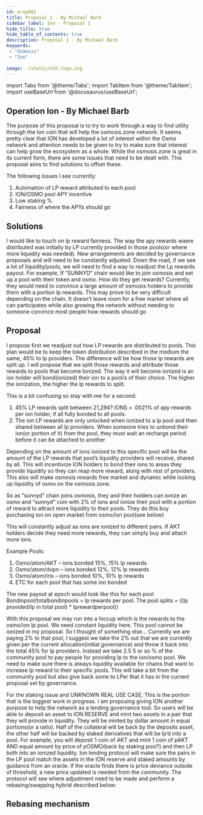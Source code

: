 ```yaml
---
id: prop001
title: Proposal 1 - By Michael Barb
sidebar_label: Ion - Proposal 1
hide_title: true
hide_table_of_contents: true
description: Proposal 1 - By Michael Barb
keywords:
 - "Osmosis"
 - "Ion"
 
image:  /static/eth-logo.svg
---
```


import Tabs from '@theme/Tabs';
import TabItem from '@theme/TabItem';
import useBaseUrl from '@docusaurus/useBaseUrl';

## Operation Ion - By Michael Barb
 
The purpose of this proposal is to try to work through a way to find utility through the Ion coin that will help the osmosis.zone network. 
It seems pretty clear that ION has developed a lot of interest within the Osmo network and attention needs to be given to try to make sure that interest can help grow the ecosystem as a whole. 
While the osmosis.zone is great in its current form, there are some issues that need to be dealt with. This proposal aims to find solutions to offset these. 

The following issues I see currently:

1. Automation of LP reward attributed to each pool
1. ION/OSMO pool APY incentive
1. Low staking %
1. Fairness of where the APYs should go

## Solutions

I would like to touch on lp reward fairness. The way the apy rewards waere distributed was initially by LP currently provided in those pools(or where more liquidity was needed). 
New arrangements are decided by governance proposals and will need to be constantly adjusted. 
Down the road, if we see a lot of liquidity/pools, we will need to find a way to readjust the Lp rewards payout. 
For example, If “SUNNYD” chain would like to join osmosis and set up a pool with their token and osmo. 
How do they get rewards? Currently, they would need to convince a large amount of osmosis holders to provide them with a portion lp rewards. 
This may prove to be very difficult depending on the chain. It doesn’t leave room for a free market where all can participates while also growing the network without needing to someone convince most people how rewards should go


## Proposal 

I propose first we readjust out how LP rewards are distributed to pools. 
This plan would be to keep the token distribution described in the medium the same, 45% to lp providers. 
The difference will be how those lp rewards are split up. I will propose that we split those rewards and attribute those rewards to pools that become Ionized. 
The way it will become ionized is an ion holder will bond(ionized) their ion to a pool/s of their choice. 
The higher the ionization, the higher the lp rewards to split.

This is a bit confusing so stay with me for a second:
 
1. 45% LP rewards split between 21,294? IONS = .0021% of apy rewards per ion holder, if all fully bonded to all pools. 
1. The ion LP rewards are only unlocked when ionized to a lp pool and  then shared between all lp providers. When someone tries to unbond their ion(or portion of it) from the pool, they must wait an recharge period before it can be attached to another

Depending on the amount of ions ionized to this specific pool will be the amount of the LP rewards that pool’s liquidity providers will receive, shared by all. 
This will incentivize ION holders to bond their ions to areas they provide liquidity so they can reap more reward, along with rest of providers.  
This also will make osmosis rewards free market and dynamic while locking up liquidity of osmo on the osmosis.zone. 
 

So as “sunnyd” chain joins osmosis, they and their holders can ionize an osmo and “sunnyd” coin with 2% of ions and ionize their pool with a portion of reward to attract more liquidity to their pools. They do this buy purchasing ion on open market from osmo/ion pool(see below) 

This will constantly adjust as ions are ionized to different pairs.  If AKT holders decide they need more rewards, they can simply buy and attach more ions.


Example Pools: 

1. Osmo/atom/AKT – ions bonded 15%, 15% lp rewards
1. Osmo/atom/dvpn – ions bonded 12%, 12% lp rewards
1. Osmo/atom/iris – ions bonded 10%, 10% lp rewards
1. ETC for each pool that has some ion bonded
 
The new payout at epoch would look like this for each pool
Bondinpool/totalbondinpools = lp rewards per pool. The pool splits = ((lp provided/lp in total pool) * lprewardperpool)) 
 
With this proposal we may run into a hiccup which is the rewards to the osmo/ion lp pool. We need constant liquidity here. This pool cannot be ionized in my proposal.
So I thought of something else… Currently we are paying 2% to that pool, I suggest we take the 2% out that we are currently given per the current allocation(initial governance) and throw it back into the total 45% for lp providers. 
Instead we take 2.5 5 or so % of the community pool to pay people for providing lp to the ion/osmo pool. We need to make sure there is always liquidity available for chains that want to increase lp reward to their specific pools. 
This will take a bit from the community pool but also give back some to LPer that it has in the current proposal set by governance. 

For the staking issue and UNKNOWN REAL USE CASE, This is the portion that is the biggest work in progress. I am proposing giving ION another purpose to help the network as a lending governance tool. 
So users will be able to deposit an asset to ION RESERVE and mint two assets in a pair that they will provide in liquidity. They will be minted by dollar amount in equal portions(or a ratio). 
Half of the collateral will be back by the deposits asset, the other half will be backed by staked derivatives that will be lp’d into a pool. For example, you will deposit 1 coin of AKT and mint 1 coin of pAKT AND equal amount by price of pOSMO(back by staking pool?) and then LP both into an ionized liquidity. 
Ion lending protocol will make sure the pairs in the LP pool match the assets in the ION reserve and staked amounts by guidance from an oracle. If the oracle finds there is price deviance outside of threshold, a new price updated is needed from the community. 
The protocol will see where adjustment need to be made and perform a rebasing/swapping hybrid described below:

## Rebasing mechanism


